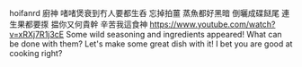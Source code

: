 hoifanrd
廚神
啫啫煲衰到冇人要都生呑
忘掉拍薑 蒸魚都好黑暗
倒曬成碟餸尾 連生果都要揼
揾你又何貴幹 辛苦我這食神
https://www.youtube.com/watch?v=xRXj7R1j3cE
Some wild seasoning and ingredients appeared! What can be done with them?
Let's make some great dish with it! I bet you are good at cooking right?
